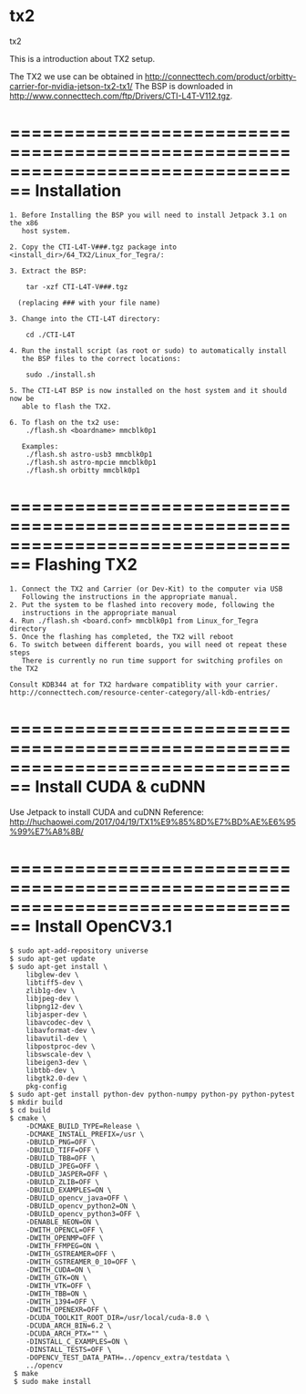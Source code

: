 # tx2
tx2
 
This is a introduction about TX2 setup.

The TX2 we use can be obtained in http://connecttech.com/product/orbitty-carrier-for-nvidia-jetson-tx2-tx1/
The BSP is downloaded in http://www.connecttech.com/ftp/Drivers/CTI-L4T-V112.tgz.

================================================================================
			Installation
================================================================================

	1. Before Installing the BSP you will need to install Jetpack 3.1 on the x86
       host system.  

	2. Copy the CTI-L4T-V###.tgz package into <install_dir>/64_TX2/Linux_for_Tegra/:

    3. Extract the BSP:

		tar -xzf CTI-L4T-V###.tgz

	  (replacing ### with your file name)

	3. Change into the CTI-L4T directory:
		
		cd ./CTI-L4T

	4. Run the install script (as root or sudo) to automatically install
	   the BSP files to the correct locations:

	    sudo ./install.sh

    5. The CTI-L4T BSP is now installed on the host system and it should now be
       able to flash the TX2.

    6. To flash on the tx2 use:
        ./flash.sh <boardname> mmcblk0p1

       Examples:
        ./flash.sh astro-usb3 mmcblk0p1
        ./flash.sh astro-mpcie mmcblk0p1
        ./flash.sh orbitty mmcblk0p1

================================================================================
			Flashing TX2
================================================================================
   
    1. Connect the TX2 and Carrier (or Dev-Kit) to the computer via USB
       Following the instructions in the appropriate manual.
    2. Put the system to be flashed into recovery mode, following the 
       instructions in the appropriate manual
    4. Run ./flash.sh <board.conf> mmcblk0p1 from Linux_for_Tegra directory
    5. Once the flashing has completed, the TX2 will reboot 
    6. To switch between different boards, you will need ot repeat these steps
       There is currently no run time support for switching profiles on the TX2

    Consult KDB344 at for TX2 hardware compatiblity with your carrier.
    http://connecttech.com/resource-center-category/all-kdb-entries/

================================================================================
			Install CUDA & cuDNN
================================================================================
   
   Use Jetpack to install CUDA and cuDNN
   Reference: http://huchaowei.com/2017/04/19/TX1%E9%85%8D%E7%BD%AE%E6%95%99%E7%A8%8B/
   

================================================================================
			Install OpenCV3.1
================================================================================
    
    $ sudo apt-add-repository universe
    $ sudo apt-get update
    $ sudo apt-get install \
	    libglew-dev \
	    libtiff5-dev \
	    zlib1g-dev \
	    libjpeg-dev \
	    libpng12-dev \
	    libjasper-dev \
	    libavcodec-dev \
	    libavformat-dev \
	    libavutil-dev \
	    libpostproc-dev \
	    libswscale-dev \
	    libeigen3-dev \
	    libtbb-dev \
	    libgtk2.0-dev \
	    pkg-config
    $ sudo apt-get install python-dev python-numpy python-py python-pytest
    $ mkdir build
    $ cd build
    $ cmake \
	    -DCMAKE_BUILD_TYPE=Release \
	    -DCMAKE_INSTALL_PREFIX=/usr \
	    -DBUILD_PNG=OFF \
	    -DBUILD_TIFF=OFF \
	    -DBUILD_TBB=OFF \
	    -DBUILD_JPEG=OFF \
	    -DBUILD_JASPER=OFF \
	    -DBUILD_ZLIB=OFF \
	    -DBUILD_EXAMPLES=ON \
	    -DBUILD_opencv_java=OFF \
	    -DBUILD_opencv_python2=ON \
	    -DBUILD_opencv_python3=OFF \
	    -DENABLE_NEON=ON \
	    -DWITH_OPENCL=OFF \
	    -DWITH_OPENMP=OFF \
	    -DWITH_FFMPEG=ON \
	    -DWITH_GSTREAMER=OFF \
	    -DWITH_GSTREAMER_0_10=OFF \
	    -DWITH_CUDA=ON \
	    -DWITH_GTK=ON \
	    -DWITH_VTK=OFF \
	    -DWITH_TBB=ON \
	    -DWITH_1394=OFF \
	    -DWITH_OPENEXR=OFF \
	    -DCUDA_TOOLKIT_ROOT_DIR=/usr/local/cuda-8.0 \
	    -DCUDA_ARCH_BIN=6.2 \
	    -DCUDA_ARCH_PTX="" \
	    -DINSTALL_C_EXAMPLES=ON \
	    -DINSTALL_TESTS=OFF \
	    -DOPENCV_TEST_DATA_PATH=../opencv_extra/testdata \
	    ../opencv
     $ make
     $ sudo make install
   

